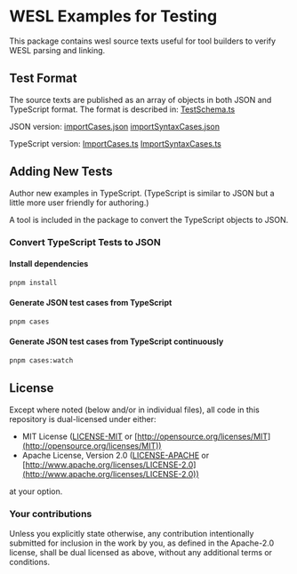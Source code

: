 # WESL Examples for Testing

This package contains wesl source texts useful
for tool builders to verify WESL parsing and linking.

## Test Format

The source texts are published as an array of objects
in both JSON and TypeScript format.
The format is described in:
[TestSchema.ts](./src/TestSchema.ts)

JSON version:
[importCases.json](./src/test-cases-json/importCases.json)
[importSyntaxCases.json](./src/test-cases-json/importSyntaxCases.json)

TypeScript version:
[ImportCases.ts](./src/test-cases/ImportCases.ts)
[ImportSyntaxCases.ts](./src/test-cases/ImportSyntaxCases.ts)

## Adding New Tests

Author new examples in TypeScript.
(TypeScript is similar to JSON but a little more user friendly for authoring.)

A tool is included in the package to convert the TypeScript objects to JSON.

### Convert TypeScript Tests to JSON


#### Install dependencies

```sh
pnpm install
```

#### Generate JSON test cases from TypeScript

```sh
pnpm cases
```

#### Generate JSON test cases from TypeScript continuously

```sh
pnpm cases:watch
```

## License

Except where noted (below and/or in individual files), all code in this repository is dual-licensed under either:

* MIT License ([LICENSE-MIT](LICENSE-MIT) or [http://opensource.org/licenses/MIT](http://opensource.org/licenses/MIT))
* Apache License, Version 2.0 ([LICENSE-APACHE](LICENSE-APACHE) or [http://www.apache.org/licenses/LICENSE-2.0](http://www.apache.org/licenses/LICENSE-2.0))

at your option.

### Your contributions

Unless you explicitly state otherwise,
any contribution intentionally submitted for inclusion in the work by you,
as defined in the Apache-2.0 license,
shall be dual licensed as above,
without any additional terms or conditions.
